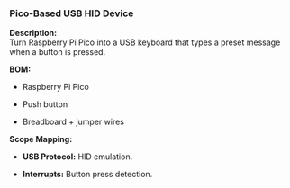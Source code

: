 ### Pico-Based USB HID Device

**Description:**  
Turn Raspberry Pi Pico into a USB keyboard that types a preset message when a button is pressed.

**BOM:**

- Raspberry Pi Pico
    
- Push button
    
- Breadboard + jumper wires
    

**Scope Mapping:**

- **USB Protocol:** HID emulation.
    
- **Interrupts:** Button press detection.